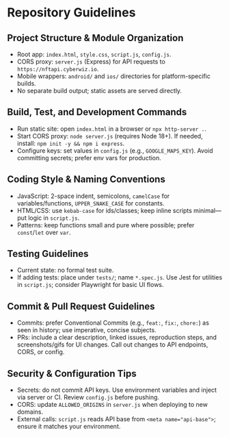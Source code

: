 # Repository Guidelines

## Project Structure & Module Organization
- Root app: `index.html`, `style.css`, `script.js`, `config.js`.
- CORS proxy: `server.js` (Express) for API requests to `https://nftapi.cyberwiz.io`.
- Mobile wrappers: `android/` and `ios/` directories for platform-specific builds.
- No separate build output; static assets are served directly.

## Build, Test, and Development Commands
- Run static site: open `index.html` in a browser or `npx http-server .`.
- Start CORS proxy: `node server.js` (requires Node 18+). If needed, install: `npm init -y && npm i express`.
- Configure keys: set values in `config.js` (e.g., `GOOGLE_MAPS_KEY`). Avoid committing secrets; prefer env vars for production.

## Coding Style & Naming Conventions
- JavaScript: 2-space indent, semicolons, `camelCase` for variables/functions, `UPPER_SNAKE_CASE` for constants.
- HTML/CSS: use `kebab-case` for ids/classes; keep inline scripts minimal—put logic in `script.js`.
- Patterns: keep functions small and pure where possible; prefer `const`/`let` over `var`.

## Testing Guidelines
- Current state: no formal test suite.
- If adding tests: place under `tests/`; name `*.spec.js`. Use Jest for utilities in `script.js`; consider Playwright for basic UI flows.

## Commit & Pull Request Guidelines
- Commits: prefer Conventional Commits (e.g., `feat:`, `fix:`, `chore:`) as seen in history; use imperative, concise subjects.
- PRs: include a clear description, linked issues, reproduction steps, and screenshots/gifs for UI changes. Call out changes to API endpoints, CORS, or config.

## Security & Configuration Tips
- Secrets: do not commit API keys. Use environment variables and inject via server or CI. Review `config.js` before pushing.
- CORS: update `ALLOWED_ORIGINS` in `server.js` when deploying to new domains.
- External calls: `script.js` reads API base from `<meta name="api-base">`; ensure it matches your environment.

